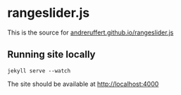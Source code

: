 # rangeslider.js

This is the source for [andreruffert.github.io/rangeslider.js](http://andreruffert.github.io/rangeslider.js/)

## Running site locally
    jekyll serve --watch

The site should be available at [http://localhost:4000](http://localhost:4000)
